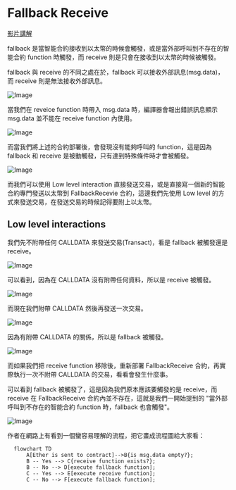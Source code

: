 # Fallback Receive

[影片講解](https://www.youtube.com/watch?v=qse3c0VePfU)

fallback 是當智能合約接收到以太幣的時候會觸發，或是當外部呼叫到不存在的智能合約 function 時觸發，而 receive 則是只會在接收到以太幣的時候被觸發。

fallback 與 receive 的不同之處在於，fallback 可以接收外部訊息(msg.data)，而 receive 則是無法接收外部訊息。

![Image](https://i.imgur.com/suMvj4Q.png)

當我們在 reveice function 時帶入 msg.data 時，編譯器會報出錯誤訊息顯示 msg.data 並不能在 receive function 內使用。

![Image](https://i.imgur.com/WlBCszf.png)

而當我們將上述的合約部署後，會發現沒有能夠呼叫的 function，這是因為 fallback 和 receive 是被動觸發，只有達到特殊條件時才會被觸發。

![Image](https://i.imgur.com/lOKInPt.png)

而我們可以使用 Low level interaction 直接發送交易，或是直接寫一個新的智能合約專門發送以太幣到 FallbackRecevie 合約，這邊我們先使用 Low level 的方式來發送交易，在發送交易的時候記得要附上以太幣。

## Low level interactions

我們先不附帶任何 CALLDATA 來發送交易(Transact)，看是 fallback 被觸發還是 receive。

![Image](https://i.imgur.com/DN4Hxme.png)

可以看到，因為在 CALLDATA 沒有附帶任何資料，所以是 receive 被觸發。

![Image](https://i.imgur.com/NcgYGZ7.png)

而現在我們附帶 CALLDATA 然後再發送一次交易。

![Image](https://i.imgur.com/XcZrQxC.png)

因為有附帶 CALLDATA 的關係，所以是 fallback 被觸發。

![Image](https://i.imgur.com/JzW5WJA.png)

而如果我們把 receive function 移除後，重新部署 FallbackReceive 合約，再實際執行一次不附帶 CALLDATA 的交易，看看會發生什麼事。

可以看到 fallback 被觸發了，這是因為我們原本應該要觸發的是 receive，而 receive 在 FallbackReceive 合約內並不存在，這就是我們一開始提到的 "當外部呼叫到不存在的智能合約 function 時，fallback 也會觸發"。

![Image](https://i.imgur.com/heRwzoY.png)

作者在網路上有看到一個蠻容易理解的流程，把它畫成流程圖給大家看：

```mermaid
  flowchart TD
      A[Ether is sent to contract]-->B{is msg.data empty?};
      B -- Yes --> C{receive function exists?};
      B -- No --> D[execute fallback function];
      C -- Yes --> E[execute receive function];
      C -- No --> F[execute fallback function];
```
